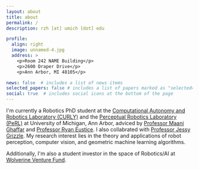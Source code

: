 ```yaml
---
layout: about
title: about
permalink: /
description: rzh [at] umich [dot] edu 

profile:
  align: right
  image: unnamed-4.jpg
  address: >
    <p>Room 242 NAME Building</p>
    <p>2600 Draper Drive</p>
    <p>Ann Arbor, MI 48105</p>

news: false  # includes a list of news items
selected_papers: false # includes a list of papers marked as "selected={true}"
social: true  # includes social icons at the bottom of the page
---
```



I'm currently a Robotics PhD student at the <a href="https://curly.engin.umich.edu">Computational Autonomy and Robotics Laboratory (CURLY)</a> and the <a href="http://robots.engin.umich.edu">Perceptual Robotics Laboratory (PeRL)</a> at University of Michigan, Ann Arbor, adviced by <a href="https://name.engin.umich.edu/people/ghaffari-maani/">Professor Maani Ghaffar</a> and <a href="http://robots.engin.umich.edu/~ryan/">Professor Ryan Eustice</a>. I also collabrated with <a href="https://ece.umich.edu/faculty/grizzle/">Professor Jessy Grizzle</a>. My research interest lies in the theory and applications of robot perception, computer vision, and geometric machine learning algorithms.



Additionally, I'm also a student investor in the space of Robotics/AI at <a href="https://zli.umich.edu/wolverine-venture-fund">Wolverine Venture Fund</a>.
